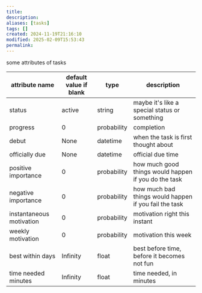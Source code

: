 ```yaml
---
title: 
description: 
aliases: [tasks]
tags: []
created: 2024-11-19T21:16:10
modified: 2025-02-09T15:53:43
permalink:
---
```



some attributes of tasks

| attribute name           | default value if blank | type        | description                                           |
| ------------------------ | ---------------------- | ----------- | ----------------------------------------------------- |
| status                   | active                 | string      | maybe it's like a special status or something         |
| progress                 | 0                      | probability | completion                                            |
| debut                    | None                   | datetime    | when the task is first thought about                  |
| officially due           | None                   | datetime    | official due time                                     |
| positive importance      | 0                      | probability | how much good things would happen if you do the task  |
| negative importance      | 0                      | probability | how much bad things would happen if you fail the task |
| instantaneous motivation | 0                      | probability | motivation right this instant                         |
| weekly motivation        | 0                      | probability | motivation this week                                  |
| best within days         | Infinity               | float       | best before time, before it becomes not fun           |
| time needed minutes      | Infinity               | float       | time needed, in minutes                               |
